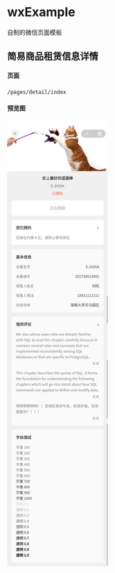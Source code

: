 # wxExample
自制的微信页面模板

## 简易商品租赁信息详情
#### 页面
`/pages/detail/index`
#### 预览图
![](./preview/detail.png)

